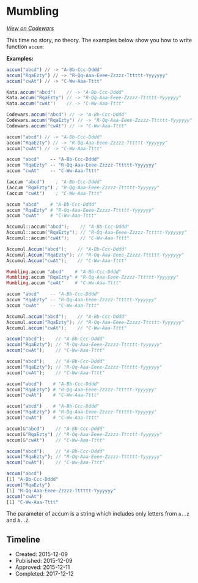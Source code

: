 # Mumbling
[*View on Codewars*](https://www.codewars.com/kata/mumbling)

This time no story, no theory. The examples below show you how to write function `accum`:

**Examples:**

```julia
accum("abcd") // -> "A-Bb-Ccc-Dddd"
accum("RqaEzty") // -> "R-Qq-Aaa-Eeee-Zzzzz-Tttttt-Yyyyyyy"
accum("cwAt") // -> "C-Ww-Aaa-Tttt"
```

```Groovy
Kata.accum("abcd")    // -> "A-Bb-Ccc-Dddd"
Kata.accum("RqaEzty") // -> "R-Qq-Aaa-Eeee-Zzzzz-Tttttt-Yyyyyyy"
Kata.accum("cwAt")    // -> "C-Ww-Aaa-Tttt"
```

```scala
Codewars.accum("abcd") // -> "A-Bb-Ccc-Dddd"
Codewars.accum("RqaEzty") // -> "R-Qq-Aaa-Eeee-Zzzzz-Tttttt-Yyyyyyy"
Codewars.accum("cwAt") // -> "C-Ww-Aaa-Tttt"
```

```swift
accum("abcd") // -> "A-Bb-Ccc-Dddd"
accum("RqaEzty") // -> "R-Qq-Aaa-Eeee-Zzzzz-Tttttt-Yyyyyyy"
accum("cwAt") // -> "C-Ww-Aaa-Tttt"
```

```fsharp
accum "abcd"    -- "A-Bb-Ccc-Dddd"
accum "RqaEzty" -- "R-Qq-Aaa-Eeee-Zzzzz-Tttttt-Yyyyyyy"
accum "cwAt"    -- "C-Ww-Aaa-Tttt"
```

```clojure
(accum "abcd")    ; "A-Bb-Ccc-Dddd"
(accum "RqaEzty") ; "R-Qq-Aaa-Eeee-Zzzzz-Tttttt-Yyyyyyy"
(accum "cwAt")    ; "C-Ww-Aaa-Tttt"
```
```coffeescript
accum "abcd"    # "A-Bb-Ccc-Dddd"
accum "RqaEzty" # "R-Qq-Aaa-Eeee-Zzzzz-Tttttt-Yyyyyyy"
accum "cwAt"    # "C-Ww-Aaa-Tttt"
```
```cpp
Accumul::accum("abcd");    // "A-Bb-Ccc-Dddd"
Accumul::accum("RqaEzty"); // "R-Qq-Aaa-Eeee-Zzzzz-Tttttt-Yyyyyyy"
Accumul::accum("cwAt");    // "C-Ww-Aaa-Tttt"
```
```csharp
Accumul.Accum("abcd");    // "A-Bb-Ccc-Dddd"
Accumul.Accum("RqaEzty"); // "R-Qq-Aaa-Eeee-Zzzzz-Tttttt-Yyyyyyy"
Accumul.Accum("cwAt");    // "C-Ww-Aaa-Tttt"
```
```elixir
Mumbling.accum "abcd"    # "A-Bb-Ccc-Dddd"
Mumbling.accum "RqaEzty" # "R-Qq-Aaa-Eeee-Zzzzz-Tttttt-Yyyyyyy"
Mumbling.accum "cwAt"    # "C-Ww-Aaa-Tttt"
```
```haskell
accum "abcd"    -- "A-Bb-Ccc-Dddd"
accum "RqaEzty" -- "R-Qq-Aaa-Eeee-Zzzzz-Tttttt-Yyyyyyy"
accum "cwAt"    -- "C-Ww-Aaa-Tttt"
```
```java
Accumul.accum("abcd");    // "A-Bb-Ccc-Dddd"
Accumul.accum("RqaEzty"); // "R-Qq-Aaa-Eeee-Zzzzz-Tttttt-Yyyyyyy"
Accumul.accum("cwAt");    // "C-Ww-Aaa-Tttt"
```
```javascript
accum("abcd");    // "A-Bb-Ccc-Dddd"
accum("RqaEzty"); // "R-Qq-Aaa-Eeee-Zzzzz-Tttttt-Yyyyyyy"
accum("cwAt");    // "C-Ww-Aaa-Tttt"
```
```php
accum("abcd");    // "A-Bb-Ccc-Dddd"
accum("RqaEzty"); // "R-Qq-Aaa-Eeee-Zzzzz-Tttttt-Yyyyyyy"
accum("cwAt");    // "C-Ww-Aaa-Tttt"
```
```python
accum("abcd")    # "A-Bb-Ccc-Dddd"
accum("RqaEzty") # "R-Qq-Aaa-Eeee-Zzzzz-Tttttt-Yyyyyyy"
accum("cwAt")    # "C-Ww-Aaa-Tttt"
```
```ruby
accum("abcd")    # "A-Bb-Ccc-Dddd"
accum("RqaEzty") # "R-Qq-Aaa-Eeee-Zzzzz-Tttttt-Yyyyyyy"
accum("cwAt")    # "C-Ww-Aaa-Tttt"
```
```rust
accum(&"abcd")    // "A-Bb-Ccc-Dddd"
accum(&"RqaEzty") // "R-Qq-Aaa-Eeee-Zzzzz-Tttttt-Yyyyyyy"
accum(&"cwAt")    // "C-Ww-Aaa-Tttt"
```
```typescript
accum("abcd");    // "A-Bb-Ccc-Dddd"
accum("RqaEzty"); // "R-Qq-Aaa-Eeee-Zzzzz-Tttttt-Yyyyyyy"
accum("cwAt");    // "C-Ww-Aaa-Tttt"
```
```r
accum("abcd")
[1] "A-Bb-Ccc-Dddd"
accum("RqaEzty")
[1] "R-Qq-Aaa-Eeee-Zzzzz-Tttttt-Yyyyyyy"
accum("cwAt")
[1] "C-Ww-Aaa-Tttt"
```
The parameter of accum is a string which includes only letters from `a..z` and `A..Z`.






## Timeline
- Created: 2015-12-09
- Published: 2015-12-09
- Approved: 2015-12-11
- Completed: 2017-12-12